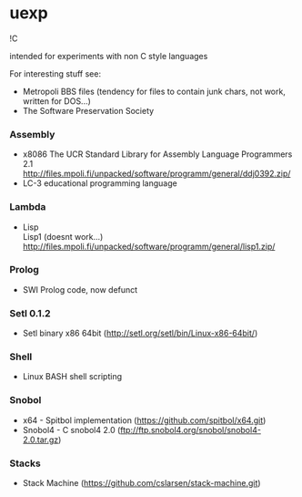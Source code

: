# uexp
!C

intended for experiments with non C style languages

For interesting stuff see:
* Metropoli BBS files (tendency for files to contain junk chars, not work, written for DOS...)
* The Software Preservation Society

### Assembly
* x8086 The UCR Standard Library for Assembly Language Programmers 2.1
    http://files.mpoli.fi/unpacked/software/programm/general/ddj0392.zip/
* LC-3 educational programming language

### Lambda 
* Lisp  
  Lisp1 (doesnt work...)
    http://files.mpoli.fi/unpacked/software/programm/general/lisp1.zip/


### Prolog
* SWI Prolog code, now defunct

### Setl 0.1.2
* Setl binary x86 64bit   (http://setl.org/setl/bin/Linux-x86-64bit/)

### Shell
* Linux BASH shell scripting

### Snobol
* x64 - Spitbol implementation  (https://github.com/spitbol/x64.git)
* Snobol4 - C snobol4 2.0       (ftp://ftp.snobol4.org/snobol/snobol4-2.0.tar.gz)

### Stacks
* Stack Machine  (https://github.com/cslarsen/stack-machine.git)